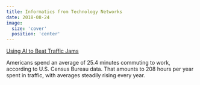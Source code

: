```yaml
---
title: Informatics from Technology Networks
date: 2018-08-24
image:
  size: 'cover'
  position: 'center'
---
```

[Using AI to Beat Traffic Jams](https://www.technologynetworks.com/informatics/news/using-ai-to-beat-traffic-jams-309846)

Americans spend an average of 25.4 minutes commuting to work, according to U.S. Census Bureau data. That amounts to 208 hours per year spent in traffic, with averages steadily rising every year.
<!--more-->